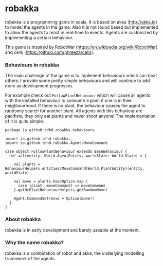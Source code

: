 # robakka

robakka is a programming game in scala. It is based on akka (http://akka.io) to model the agents in the game. Also it is not round based but implemented to allow the agents to react in real-time to events. Agents are customized by implementing a certain behaviour.

This game is inspired by RobotWar (https://en.wikipedia.org/wiki/RobotWar) and cells (https://github.com/phreeza/cells).

### Behaviours in robakka

The main challenge of the game is to implement behaviours which can beat others. I provide some pretty simple behaviours and will continue to add more as development progresses.

For example check out `FollowPlantBehaviour` which will cause all agents with the installed behaviour to consume a plant if one is in their neighbourhood. If there is no plant, the behaviour causes the agent to randomly search for another plant. All agents with this behaviour are pacifists, they only eat plants and never shoot anyone! The implementation of it is quite simple:

```{scala}
package io.github.tdhd.robakka.behaviours

import io.github.tdhd.robakka._
import io.github.tdhd.robakka.Agent.MoveCommand

case object FollowPlantBehaviour extends BaseBehaviour {
  def act(entity: World.AgentEntity, worldState: World.State) = {

    val plants = BehaviourHelpers.entities2MoveCommand[World.PlantEntity](entity, worldState)

    val move = plants.headOption.map {
      case (plant, moveCommand) => moveCommand
    }.getOrElse(BehaviourHelpers.getRandomMove)

    Agent.CommandSet(move = Option(move))
  }
}

```

### About robakka

robakka is in early development and barely useable at the moment.

### Why the name robakka?

robakka is a combination of robot and akka, the underlying modelling framework of the agents.

